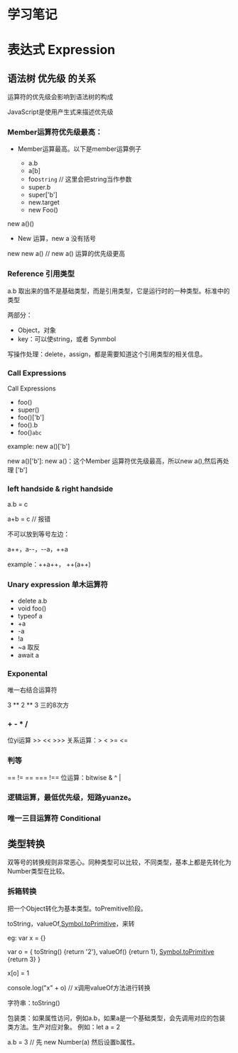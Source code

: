 # 学习笔记

# 表达式 Expression

## 语法树 优先级 的关系

运算符的优先级会影响到语法树的构成

JavaScript是使用产生式来描述优先级

### Member运算符优先级最高：

- Member运算最高。以下是member运算例子

  - a.b
  - a[b]
  - foo`string` // 这里会把string当作参数
  - super.b
  - super['b']
  - new.target
  - new Foo()

new a()()

- New 运算，new a 没有括号

new new a() // new a() 运算的优先级更高

### Reference 引用类型

a.b 取出来的值不是基础类型，而是引用类型，它是运行时的一种类型。标准中的类型

两部分：

- Object，对象
- key：可以使string，或者 Synmbol

写操作处理：delete，assign，都是需要知道这个引用类型的相关信息。

### Call Expressions

Call Expressions

- foo()
- super()
- foo()['b']
- foo().b
- foo()`abc`

example:  new a()['b']

new a()['b']: new a()：这个Member 运算符优先级最高，所以new a(),然后再处理  ['b']

### left handside & right handside 

a.b = c

a+b = c // 报错

不可以放到等号左边：

a++，a--，--a，++a

example：++a++， ++(a++)

### Unary expression 单木运算符

- delete a.b  
- void foo()
- typeof a
- +a
- -a
- !a
- ~a 取反
- await a

### Exponental

唯一右结合运算符

3 ** 2 ** 3 三的8次方

### + - * / 

位yi运算   >> << >>>
关系运算：> < >= <= 

### 判等

== != == === !== 
位运算：bitwise & ^ |


### 逻辑运算，最低优先级，短路yuanze。

### 唯一三目运算符 Conditional

## 类型转换

双等号的转换规则非常恶心。同种类型可以比较，不同类型，基本上都是先转化为Number类型在比较。

### 拆箱转换

把一个Object转化为基本类型。toPremitive阶段。

toString，valueOf,[Symbol.toPrimitive]()，来转

eg: var x = {}

var o = {
  toString() {return '2'},
  valueOf() {return 1},
  [Symbol.toPrimitive]() {return 3}
}

x[o] = 1

console.log("x" + o) // x调用valueOf方法进行转换

字符串：toString()

包装类：如果属性访问，例如a.b，如果a是一个基础类型，会先调用对应的包装类方法。生产对应对象。
例如：let  a = 2

a.b = 3 // 先 new Number(a) 然后设置b属性。